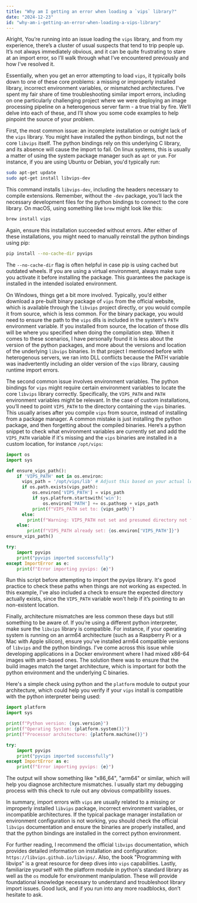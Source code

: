 ```yaml
---
title: "Why am I getting an error when loading a `vips` library?"
date: "2024-12-23"
id: "why-am-i-getting-an-error-when-loading-a-vips-library"
---
```


Alright,  You’re running into an issue loading the `vips` library, and from my experience, there’s a cluster of usual suspects that tend to trip people up. It’s not always immediately obvious, and it can be quite frustrating to stare at an import error, so I’ll walk through what I’ve encountered previously and how I've resolved it.

Essentially, when you get an error attempting to load `vips`, it typically boils down to one of these core problems: a missing or improperly installed library, incorrect environment variables, or mismatched architectures. I've spent my fair share of time troubleshooting similar import errors, including on one particularly challenging project where we were deploying an image processing pipeline on a heterogenous server farm - a true trial by fire. We’ll delve into each of these, and I’ll show you some code examples to help pinpoint the source of your problem.

First, the most common issue: an incomplete installation or outright lack of the `vips` library. You might have installed the python bindings, but not the core `libvips` itself. The python bindings rely on this underlying C library, and its absence will cause the import to fail. On linux systems, this is usually a matter of using the system package manager such as `apt` or `yum`. For instance, if you are using Ubuntu or Debian, you'd typically run:

```bash
sudo apt-get update
sudo apt-get install libvips-dev
```
This command installs `libvips-dev`, including the headers necessary to compile extensions. Remember, without the `-dev` package, you’ll lack the necessary development files for the python bindings to connect to the core library. On macOS, using something like `brew` might look like this:
```bash
brew install vips
```
Again, ensure this installation succeeded without errors. After either of these installations, you might need to manually reinstall the python bindings using pip:

```bash
pip install --no-cache-dir pyvips
```
The `--no-cache-dir` flag is often helpful in case pip is using cached but outdated wheels. If you are using a virtual environment, always make sure you activate it before installing the package. This guarantees the package is installed in the intended isolated environment.

On Windows, things get a bit more involved. Typically, you’d either download a pre-built binary package of `vips` from the official website, which is available through the `libvips` project directly, or you would compile it from source, which is less common. For the binary package, you would need to ensure the path to the `vips` dlls is included in the system's `PATH` environment variable. If you installed from source, the location of those dlls will be where you specified when doing the compilation step. When it comes to these scenarios, I have personally found it is less about the version of the python packages, and more about the versions and location of the underlying `libvips` binaries. In that project I mentioned before with heterogenous servers, we ran into DLL conflicts because the PATH variable was inadvertently including an older version of the `vips` library, causing runtime import errors.

The second common issue involves environment variables. The python bindings for `vips` might require certain environment variables to locate the core `libvips` library correctly. Specifically, the `VIPS_PATH` and `PATH` environment variables might be relevant. In the case of custom installations, you’ll need to point `VIPS_PATH` to the directory containing the `vips` binaries. This usually arises after you compile `vips` from source, instead of installing from a package manager. A common mistake is just installing the python package, and then forgetting about the compiled binaries. Here’s a python snippet to check what environment variables are currently set and add the `VIPS_PATH` variable if it's missing and the `vips` binaries are installed in a custom location, for instance `/opt/vips`:

```python
import os
import sys

def ensure_vips_path():
    if 'VIPS_PATH' not in os.environ:
      vips_path = '/opt/vips/lib' # Adjust this based on your actual location
      if os.path.exists(vips_path):
          os.environ['VIPS_PATH'] = vips_path
          if sys.platform.startswith('win'):
              os.environ['PATH'] += os.pathsep + vips_path
          print(f"VIPS_PATH set to: {vips_path}")
      else:
        print(f"Warning: VIPS_PATH not set and presumed directory not found: {vips_path}")
    else:
        print(f"VIPS_PATH already set: {os.environ['VIPS_PATH']}")
ensure_vips_path()

try:
    import pyvips
    print("pyvips imported successfully")
except ImportError as e:
    print(f"Error importing pyvips: {e}")
```
Run this script before attempting to import the pyvips library. It's good practice to check these paths when things are not working as expected. In this example, I've also included a check to ensure the expected directory actually exists, since the `VIPS_PATH` variable won't help if it’s pointing to an non-existent location.

Finally, architecture mismatches are less common these days but still something to be aware of. If you’re using a different python interpreter, make sure the `libvips` library is compatible. For instance, if your operating system is running on an arm64 architecture (such as a Raspberry Pi or a Mac with Apple silicon), ensure you've installed arm64 compatible versions of `libvips` and the python bindings. I've come across this issue while developing applications in a Docker environment where I had mixed x86-64 images with arm-based ones. The solution there was to ensure that the build images match the target architecture, which is important for both the python environment and the underlying C binaries.

Here's a simple check using python and the `platform` module to output your architecture, which could help you verify if your `vips` install is compatible with the python interpreter being used:
```python
import platform
import sys

print(f"Python version: {sys.version}")
print(f"Operating System: {platform.system()}")
print(f"Processor architecture: {platform.machine()}")

try:
    import pyvips
    print("pyvips imported successfully")
except ImportError as e:
    print(f"Error importing pyvips: {e}")

```
The output will show something like "x86_64", "arm64" or similar, which will help you diagnose architecture mismatches. I usually start my debugging process with this check to rule out any obvious compatibility issues.

In summary, import errors with `vips` are usually related to a missing or improperly installed `libvips` package, incorrect environment variables, or incompatible architectures. If the typical package manager installation or environment configuration is not working, you should check the official `libvips` documentation and ensure the binaries are properly installed, and that the python bindings are installed in the correct python environment.

For further reading, I recommend the official `libvips` documentation, which provides detailed information on installation and configuration: `https://libvips.github.io/libvips/`. Also, the book "Programming with libvips" is a great resource for deep dives into `vips` capabilities. Lastly, familiarize yourself with the platform module in python's standard library as well as the `os` module for environment manipulation. These will provide foundational knowledge necessary to understand and troubleshoot library import issues. Good luck, and if you run into any more roadblocks, don’t hesitate to ask.
